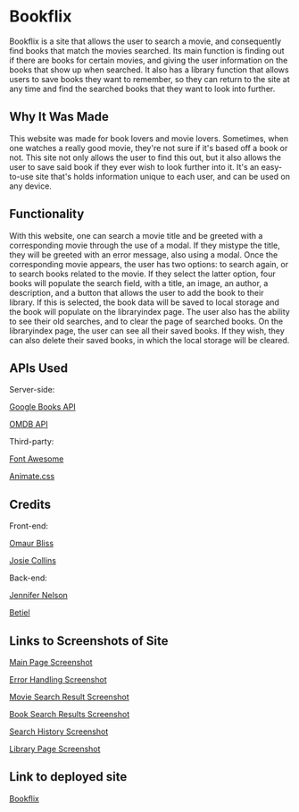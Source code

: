 # Bookflix
Bookflix is a site that allows the user to search a movie, and consequently find books that match the movies searched. Its main function is finding out if there are books for certain movies, and giving the user information on the books that show up when searched. It also has a library function that allows users to save books they want to remember, so they can return to the site at any time and find the searched books that they want to look into further.

## Why It Was Made
This website was made for book lovers and movie lovers. Sometimes, when one watches a really good movie, they're not sure if it's based off a book or not. This site not only allows the user to find this out, but it also allows the user to save said book if they ever wish to look further into it. It's an easy-to-use site that's holds information unique to each user, and can be used on any device. 

## Functionality
With this website, one can search a movie title and be greeted with a corresponding movie through the use of a modal. If they mistype the title, they will be greeted with an error message, also using a modal. Once the corresponding movie appears, the user has two options: to search again, or to search books related to the movie. If they select the latter option, four books will populate the search field, with a title, an image, an author, a description, and a button that allows the user to add the book to their library. If this is selected, the book data will be saved to local storage and the book will populate on the libraryindex page. The user also has the ability to see their old searches, and to clear the page of searched books. On the libraryindex page, the user can see all their saved books. If they wish, they can also delete their saved books, in which the local storage will be cleared.

## APIs Used
Server-side:

[Google Books API](https://developers.google.com/books)

[OMDB API](http://www.omdbapi.com/)

Third-party:

[Font Awesome](https://fontawesome.com/)

[Animate.css](https://animate.style/)


## Credits
Front-end:

[Omaur Bliss](https://github.com/OmaurBliss)

[Josie Collins](https://github.com/josiecl)

Back-end:

[Jennifer Nelson](https://github.com/jnel-221)

[Betiel ](https://github.com/betielbetu)

## Links to Screenshots of Site
[Main Page Screenshot](https://user-images.githubusercontent.com/74507818/106903430-96d10700-66bf-11eb-8041-bd22f0e445c8.png)

[Error Handling Screenshot](https://user-images.githubusercontent.com/74507818/106903762-03e49c80-66c0-11eb-9435-7ca7e6c180de.png)

[Movie Search Result Screenshot](https://user-images.githubusercontent.com/74507818/106903455-9fc1d880-66bf-11eb-9241-b7f6c255f574.png)

[Book Search Results Screenshot](https://user-images.githubusercontent.com/74507818/106903459-9fc1d880-66bf-11eb-8001-94038e94186a.png)

[Search History Screenshot](https://user-images.githubusercontent.com/74507818/106903454-9f294200-66bf-11eb-9c1e-4cf6f70d6407.png)

[Library Page Screenshot](https://user-images.githubusercontent.com/74507818/106903466-a2bcc900-66bf-11eb-9e08-4b8385bd1490.png)

## Link to deployed site
[Bookflix](https://omaurbliss.github.io/Seinfeld.oi/)
